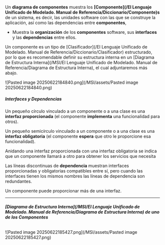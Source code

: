 Un **diagrama de componentes** muestra los **[Componente](/El Lenguaje Unificado de Modelado. Manual de Referencia/Diccionario/Componente)s** de un sistema, es decir, las unidades software con las que se construye la aplicación, así como las dependencias entre **componentes**,

- Muestra la **organización** de los **componentes** software, sus **interfaces** y las **dependencias** entre ellos.

Un componente es un tipo de [Clasificador](/El Lenguaje Unificado de Modelado. Manual de Referencia/Diccionario/Clasificador) estructurado, por lo que es recomendable definir su estructura interna en un [Diagrama de Estructura Interna](/MSI/El Lenguaje Unificado de Modelado. Manual de Referencia/Diagrama de Estructura Interna), el cual adjuntaremos más abajo.

![Pasted image 20250622184840.png](/MSI/assets/Pasted image 20250622184840.png)

##### **Interfaces y Dependencias**
Un pequeño círculo vinculado a un componente o a una clase es una **interfaz proporcionada** (el componente **implementa** una funcionalidad para otros).

Un pequeño semicírculo vinculado a un componente o a una clase es una **interfaz obligatoria** (el componente **espera** que otro le proporcione esa funcionalidad).

Anidando una interfaz proporcionada con una interfaz obligatoria se indica que un componente llamará a otro para obtener los servicios que necesita

Las líneas discontinuas de **dependencia** muestran interfaces proporcionadas y obligatorias compatibles entre sí, pero cuando las interfaces tienen los mismos nombres las líneas de dependencia son redundantes.

Un componente puede proporcionar más de una interfaz.
****
###### **[Diagrama de Estructura Interna](/MSI/El Lenguaje Unificado de Modelado. Manual de Referencia/Diagrama de Estructura Interna) de uno de los Componentes**

![Pasted image 20250622185427.png](/MSI/assets/Pasted image 20250622185427.png)
